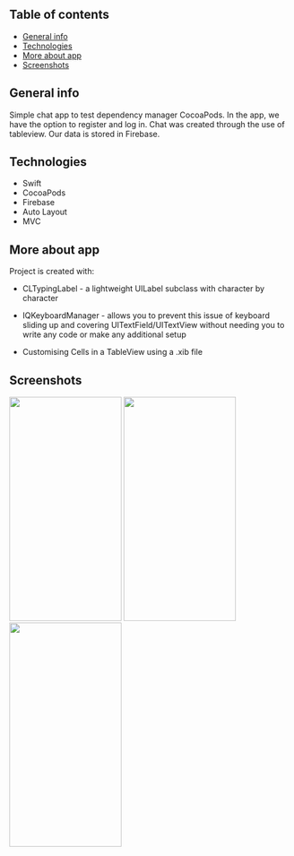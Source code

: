 ## Table of contents
* [General info](#general-info)
* [Technologies](#technologies)
* [More about app](#more-about-app)
* [Screenshots](#screenshots)

## General info
Simple chat app to test dependency manager CocoaPods. In the app, we have the option to register and log in. Chat was created through the use of tableview. Our data is stored in Firebase. 

## Technologies

* Swift
* CocoaPods
* Firebase
* Auto Layout
* MVC

## More about app
Project is created with:

* CLTypingLabel - a lightweight UILabel subclass with character by character

* IQKeyboardManager - allows you to prevent this issue of keyboard sliding up and covering UITextField/UITextView without needing you to write any code or make any additional setup

* Customising Cells in a TableView
using a .xib file

## Screenshots
<img src="https://github.com/patrykopielka/SwiftChat/blob/master/screenshots/welcomeScreen.png" width="200" height="400">
<img src="https://github.com/patrykopielka/SwiftChat/blob/master/screenshots/logInScreen.png" width="200" height="400">
<img src="https://github.com/patrykopielka/SwiftChat/blob/master/screenshots/chatScreen.png" width="200" height="400">


